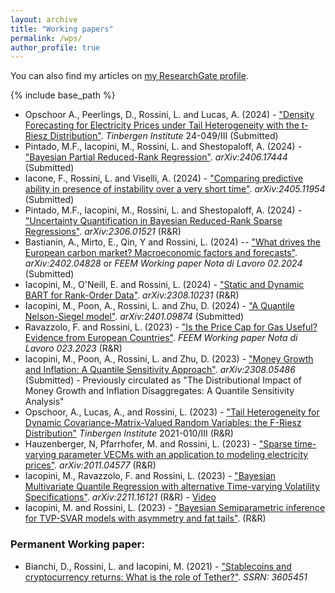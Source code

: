 ```yaml
---
layout: archive
title: "Working papers"
permalink: /wps/
author_profile: true
---
```


You can also find my articles on <a href="https://www.researchgate.net/profile/Luca-Rossini-2">my ResearchGate profile</a>.

{% include base_path %}

* Opschoor A., Peerlings, D., Rossini, L. and Lucas, A. (2024) - ["Density Forecasting for Electricity Prices under Tail Heterogeneity with the t-Riesz Distribution"](https://tinbergen.nl/discussion-paper/6354/24-049-iii-density-forecasting-for-electricity-prices-under-tail-heterogeneity-with-the-t-riesz-distribution). _Tinbergen Institute_ 24-049/III (Submitted)
* Pintado, M.F., Iacopini, M., Rossini, L. and Shestopaloff, A. (2024) - ["Bayesian Partial Reduced-Rank Regression"](https://arxiv.org/abs/2406.17444). _arXiv:2406.17444_ (Submitted)
* Iacone, F., Rossini, L. and Viselli, A. (2024) - ["Comparing predictive ability in presence of instability over a very short time"](https://arxiv.org/abs/2405.11954). _arXiv:2405.11954_ (Submitted)
* Pintado, M.F., Iacopini, M., Rossini, L. and Shestopaloff, A. (2024) - ["Uncertainty Quantification in Bayesian Reduced-Rank Sparse Regressions"](https://arxiv.org/abs/2306.01521). _arXiv:2306.01521_ (R&R)
* Bastianin, A., Mirto, E., Qin, Y and Rossini, L. (2024) -- ["What drives the European carbon market? Macroeconomic factors and forecasts"](https://arxiv.org/abs/2402.04828). _arXiv:2402.04828_ or _FEEM Working paper Nota di Lavoro 02.2024_ (Submitted)
* Iacopini, M., O'Neill, E. and Rossini, L. (2024) - ["Static and Dynamic BART for Rank-Order Data"](https://arxiv.org/abs/2308.10231). _arXiv:2308.10231_ (R&R)
* Iacopini, M., Poon, A., Rossini, L. and Zhu, D. (2024) - ["A Quantile Nelson-Siegel model"](https://arxiv.org/abs/2401.09874). _arXiv:2401.09874_ (Submitted)
* Ravazzolo, F. and Rossini, L. (2023) - ["Is the Price Cap for Gas Useful? Evidence from European Countries"](https://www.feem.it/publications/is-the-price-cap-for-gas-useful-evidence-from-european-countries/). _FEEM Working paper Nota di Lavoro 023.2023_ (R&R)
* Iacopini, M., Poon, A., Rossini, L. and Zhu, D. (2023) - ["Money Growth and Inflation: A Quantile Sensitivity Approach"](https://arxiv.org/abs/2308.05486). _arXiv:2308.05486_ (Submitted) - Previously circulated as "The Distributional Impact of Money Growth and Inflation Disaggregates: A Quantile Sensitivity Analysis"
* Opschoor, A., Lucas, A., and Rossini, L. (2023) - ["Tail Heterogeneity for Dynamic Covariance-Matrix-Valued Random Variables: the F-Riesz Distribution"](https://tinbergen.nl/discussion-paper/6023/21-010-iii-tail-heterogeneity-for-dynamic-covariance-matrices-the-f-riesz-distribution) _Tinbergen Institute_ 2021-010/III (R&R)
* Hauzenberger, N, Pfarrhofer, M. and Rossini, L. (2023) - ["Sparse time-varying parameter VECMs with an application to modeling electricity prices"](https://arxiv.org/abs/2011.04577). _arXiv:2011.04577_ (R&R)
* Iacopini, M., Ravazzolo, F. and Rossini, L. (2023) - ["Bayesian Multivariate Quantile Regression with alternative Time-varying Volatility Specifications"](https://arxiv.org/abs/2211.16121). _arXiv:2211.16121_ (R&R) - [Video](https://www.youtube.com/watch?v=IsR1Fg_jSdg&t=412s)
* Iacopini, M. and Rossini, L. (2023) - ["Bayesian Semiparametric inference for TVP-SVAR models with asymmetry and fat tails"](). (R&R)

### Permanent Working paper:
* Bianchi, D., Rossini, L. and Iacopini, M. (2021) - ["Stablecoins and cryptocurrency returns: What is the role of Tether?"](https://papers.ssrn.com/sol3/papers.cfm?abstract_id=3605451). _SSRN: 3605451_

